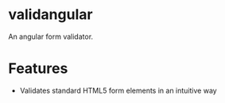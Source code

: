 validangular
============

An angular form validator.

<h1>Features</h1>

<ul>
<li>Validates standard HTML5 form elements in an intuitive way</li>
</ul>
